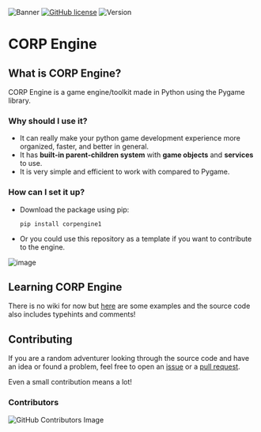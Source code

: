 ![Banner](https://imagizer.imageshack.com/img922/2867/oKxyGS.png)
[![GitHub license](https://img.shields.io/github/license/PyxleDev0/corp-engine)](https://github.com/PyxleDev0/corp-engine/blob/master/LICENSE)
![Version](https://img.shields.io/badge/Version-v1.2-informational)

# CORP Engine

## What is CORP Engine?
CORP Engine is a game engine/toolkit made in Python using the Pygame library.

### Why should I use it?
- It can really make your python game development experience more organized, faster, and better in general.
- It has **built-in parent-children system** with **game objects** and **services** to use. 
- It is very simple and efficient to work with compared to Pygame.

### How can I set it up?
* Download the package using pip:

   `pip install corpengine1`

* Or you could use this repository as a template if you want to contribute to the engine.

![image](https://user-images.githubusercontent.com/75680333/151244534-53a48093-6251-4a3a-a582-bb32df089257.png)


## Learning CORP Engine
There is no wiki for now but [here](https://github.com/corpengine/examples/) are some examples and the source code also includes typehints and comments!

## Contributing
If you are a random adventurer looking through the source code and have an idea or found a problem, feel free to open an [issue](https://github.com/corpengine/corpengine/issues) or a [pull request](https://github.com/corpengine/corpengine/pulls). 

Even a small contribution means a lot!

### Contributors

![GitHub Contributors Image](https://contrib.rocks/image?repo=PyxleDev0/corp-engine)
